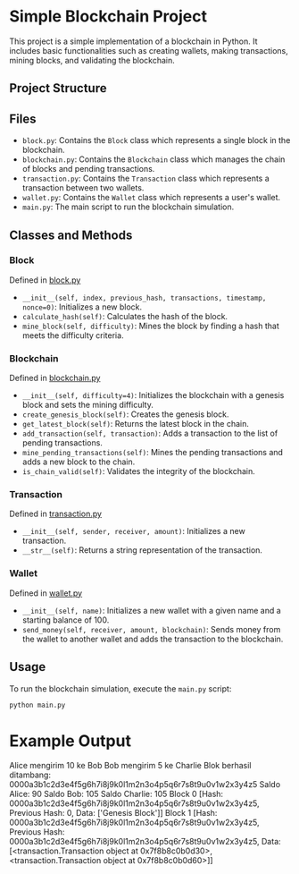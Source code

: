# Simple Blockchain Project

This project is a simple implementation of a blockchain in Python. It includes basic functionalities such as creating wallets, making transactions, mining blocks, and validating the blockchain.

## Project Structure


## Files

- `block.py`: Contains the `Block` class which represents a single block in the blockchain.
- `blockchain.py`: Contains the `Blockchain` class which manages the chain of blocks and pending transactions.
- `transaction.py`: Contains the `Transaction` class which represents a transaction between two wallets.
- `wallet.py`: Contains the `Wallet` class which represents a user's wallet.
- `main.py`: The main script to run the blockchain simulation.

## Classes and Methods

### Block

Defined in [block.py](block.py)

- `__init__(self, index, previous_hash, transactions, timestamp, nonce=0)`: Initializes a new block.
- `calculate_hash(self)`: Calculates the hash of the block.
- `mine_block(self, difficulty)`: Mines the block by finding a hash that meets the difficulty criteria.

### Blockchain

Defined in [blockchain.py](blockchain.py)

- `__init__(self, difficulty=4)`: Initializes the blockchain with a genesis block and sets the mining difficulty.
- `create_genesis_block(self)`: Creates the genesis block.
- `get_latest_block(self)`: Returns the latest block in the chain.
- `add_transaction(self, transaction)`: Adds a transaction to the list of pending transactions.
- `mine_pending_transactions(self)`: Mines the pending transactions and adds a new block to the chain.
- `is_chain_valid(self)`: Validates the integrity of the blockchain.

### Transaction

Defined in [transaction.py](transaction.py)

- `__init__(self, sender, receiver, amount)`: Initializes a new transaction.
- `__str__(self)`: Returns a string representation of the transaction.

### Wallet

Defined in [wallet.py](wallet.py)

- `__init__(self, name)`: Initializes a new wallet with a given name and a starting balance of 100.
- `send_money(self, receiver, amount, blockchain)`: Sends money from the wallet to another wallet and adds the transaction to the blockchain.

## Usage

To run the blockchain simulation, execute the `main.py` script:

```sh
python main.py
```
# Example Output
Alice mengirim 10 ke Bob
Bob mengirim 5 ke Charlie
Blok berhasil ditambang: 0000a3b1c2d3e4f5g6h7i8j9k0l1m2n3o4p5q6r7s8t9u0v1w2x3y4z5
Saldo Alice: 90
Saldo Bob: 105
Saldo Charlie: 105
Block 0 [Hash: 0000a3b1c2d3e4f5g6h7i8j9k0l1m2n3o4p5q6r7s8t9u0v1w2x3y4z5, Previous Hash: 0, Data: ['Genesis Block']]
Block 1 [Hash: 0000a3b1c2d3e4f5g6h7i8j9k0l1m2n3o4p5q6r7s8t9u0v1w2x3y4z5, Previous Hash: 0000a3b1c2d3e4f5g6h7i8j9k0l1m2n3o4p5q6r7s8t9u0v1w2x3y4z5, Data: [<transaction.Transaction object at 0x7f8b8c0b0d30>, <transaction.Transaction object at 0x7f8b8c0b0d60>]]